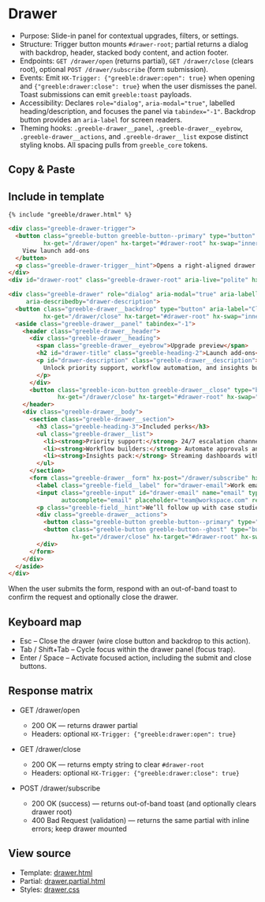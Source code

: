 # Drawer

- Purpose: Slide-in panel for contextual upgrades, filters, or settings.
- Structure: Trigger button mounts `#drawer-root`; partial returns a dialog with backdrop, header,
  stacked body content, and action footer.
- Endpoints: `GET /drawer/open` (returns partial), `GET /drawer/close` (clears root), optional
  `POST /drawer/subscribe` (form submission).
- Events: Emit `HX-Trigger: {"greeble:drawer:open": true}` when opening and
  `{"greeble:drawer:close": true}` when the user dismisses the panel. Toast submissions can emit
  `greeble:toast` payloads.
- Accessibility: Declares `role="dialog"`, `aria-modal="true"`, labelled heading/description, and
  focuses the panel via `tabindex="-1"`. Backdrop button provides an `aria-label` for screen
  readers.
- Theming hooks: `.greeble-drawer__panel`, `.greeble-drawer__eyebrow`, `.greeble-drawer__actions`,
  and `.greeble-drawer__list` expose distinct styling knobs. All spacing pulls from
  `greeble_core` tokens.

## Copy & Paste

## Include in template

```jinja
{% include "greeble/drawer.html" %}
```

```html
<div class="greeble-drawer-trigger">
  <button class="greeble-button greeble-button--primary" type="button"
          hx-get="/drawer/open" hx-target="#drawer-root" hx-swap="innerHTML">
    View launch add-ons
  </button>
  <p class="greeble-drawer-trigger__hint">Opens a right-aligned drawer describing upgrade perks.</p>
</div>
<div id="drawer-root" class="greeble-drawer-root" aria-live="polite" hx-target="this"></div>
```

```html
<div class="greeble-drawer" role="dialog" aria-modal="true" aria-labelledby="drawer-title"
     aria-describedby="drawer-description">
  <button class="greeble-drawer__backdrop" type="button" aria-label="Close drawer"
          hx-get="/drawer/close" hx-target="#drawer-root" hx-swap="innerHTML"></button>
  <aside class="greeble-drawer__panel" tabindex="-1">
    <header class="greeble-drawer__header">
      <div class="greeble-drawer__heading">
        <span class="greeble-drawer__eyebrow">Upgrade preview</span>
        <h2 id="drawer-title" class="greeble-heading-2">Launch add-ons</h2>
        <p id="drawer-description" class="greeble-drawer__description">
          Unlock priority support, workflow automation, and insights built for launch teams.
        </p>
      </div>
      <button class="greeble-icon-button greeble-drawer__close" type="button" aria-label="Close drawer"
              hx-get="/drawer/close" hx-target="#drawer-root" hx-swap="innerHTML">×</button>
    </header>
    <div class="greeble-drawer__body">
      <section class="greeble-drawer__section">
        <h3 class="greeble-heading-3">Included perks</h3>
        <ul class="greeble-drawer__list">
          <li><strong>Priority support:</strong> 24/7 escalation channel with shared Slack workspace.</li>
          <li><strong>Workflow builders:</strong> Automate approvals and checklists.</li>
          <li><strong>Insights pack:</strong> Streaming dashboards with anomaly alerts.</li>
        </ul>
      </section>
      <form class="greeble-drawer__form" hx-post="/drawer/subscribe" hx-target="#drawer-root" hx-swap="none">
        <label class="greeble-field__label" for="drawer-email">Work email</label>
        <input class="greeble-input" id="drawer-email" name="email" type="email"
               autocomplete="email" placeholder="team@workspace.com" required />
        <p class="greeble-field__hint">We’ll follow up with case studies and go-live checklists.</p>
        <div class="greeble-drawer__actions">
          <button class="greeble-button greeble-button--primary" type="submit">Request walkthrough</button>
          <button class="greeble-button greeble-button--ghost" type="button"
                  hx-get="/drawer/close" hx-target="#drawer-root" hx-swap="innerHTML">Close</button>
        </div>
      </form>
    </div>
  </aside>
</div>
```

When the user submits the form, respond with an out-of-band toast to confirm the request and
optionally close the drawer.

## Keyboard map

- Esc – Close the drawer (wire close button and backdrop to this action).
- Tab / Shift+Tab – Cycle focus within the drawer panel (focus trap).
- Enter / Space – Activate focused action, including the submit and close buttons.

## Response matrix

- GET /drawer/open
  - 200 OK — returns drawer partial
  - Headers: optional `HX-Trigger: {"greeble:drawer:open": true}`

- GET /drawer/close
  - 200 OK — returns empty string to clear `#drawer-root`
  - Headers: optional `HX-Trigger: {"greeble:drawer:close": true}`

- POST /drawer/subscribe
  - 200 OK (success) — returns out-of-band toast (and optionally clears drawer root)
  - 400 Bad Request (validation) — returns the same partial with inline errors; keep drawer mounted

## View source

- Template: [drawer.html](https://github.com/Bakobiibizo/greeble/blob/main/packages/greeble_components/components/drawer/templates/drawer.html)
- Partial: [drawer.partial.html](https://github.com/Bakobiibizo/greeble/blob/main/packages/greeble_components/components/drawer/templates/drawer.partial.html)
- Styles: [drawer.css](https://github.com/Bakobiibizo/greeble/blob/main/packages/greeble_components/components/drawer/static/drawer.css)
